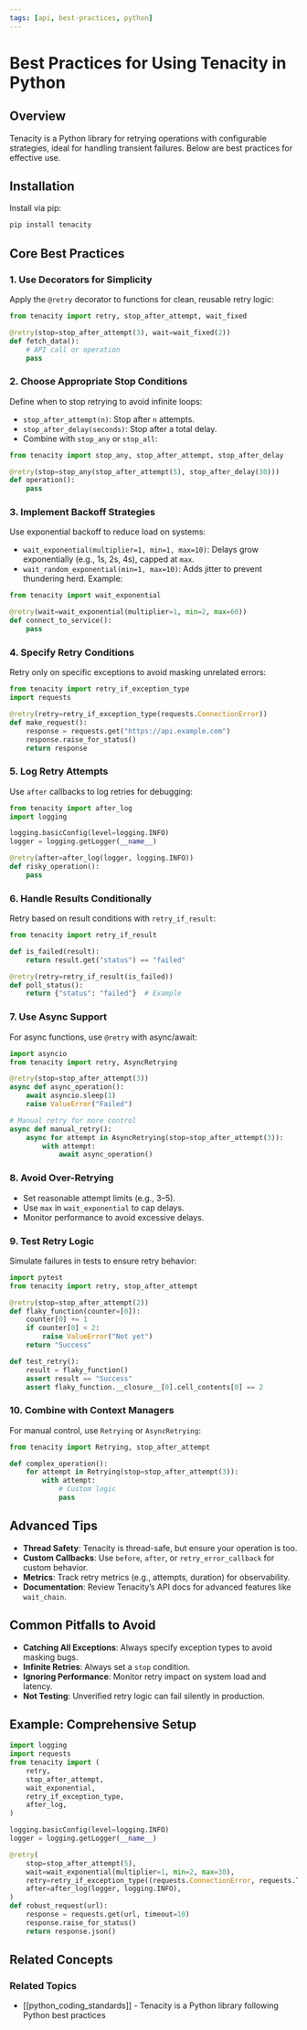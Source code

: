 ```yaml
---
tags: [api, best-practices, python]
---
```

# Best Practices for Using Tenacity in Python

## Overview

Tenacity is a Python library for retrying operations with configurable strategies, ideal for handling transient failures. Below are best practices for effective use.

## Installation

Install via pip:

```bash
pip install tenacity
```

## Core Best Practices

### 1. Use Decorators for Simplicity

Apply the `@retry` decorator to functions for clean, reusable retry logic:

```python
from tenacity import retry, stop_after_attempt, wait_fixed

@retry(stop=stop_after_attempt(3), wait=wait_fixed(2))
def fetch_data():
    # API call or operation
    pass
```

### 2. Choose Appropriate Stop Conditions

Define when to stop retrying to avoid infinite loops:

- `stop_after_attempt(n)`: Stop after `n` attempts.
- `stop_after_delay(seconds)`: Stop after a total delay.
- Combine with `stop_any` or `stop_all`:

```python
from tenacity import stop_any, stop_after_attempt, stop_after_delay

@retry(stop=stop_any(stop_after_attempt(5), stop_after_delay(30)))
def operation():
    pass
```

### 3. Implement Backoff Strategies

Use exponential backoff to reduce load on systems:

- `wait_exponential(multiplier=1, min=1, max=10)`: Delays grow exponentially (e.g., 1s, 2s, 4s), capped at `max`.
- `wait_random_exponential(min=1, max=10)`: Adds jitter to prevent thundering herd.
  Example:

```python
from tenacity import wait_exponential

@retry(wait=wait_exponential(multiplier=1, min=2, max=60))
def connect_to_service():
    pass
```

### 4. Specify Retry Conditions

Retry only on specific exceptions to avoid masking unrelated errors:

```python
from tenacity import retry_if_exception_type
import requests

@retry(retry=retry_if_exception_type(requests.ConnectionError))
def make_request():
    response = requests.get("https://api.example.com")
    response.raise_for_status()
    return response
```

### 5. Log Retry Attempts

Use `after` callbacks to log retries for debugging:

```python
from tenacity import after_log
import logging

logging.basicConfig(level=logging.INFO)
logger = logging.getLogger(__name__)

@retry(after=after_log(logger, logging.INFO))
def risky_operation():
    pass
```

### 6. Handle Results Conditionally

Retry based on result conditions with `retry_if_result`:

```python
from tenacity import retry_if_result

def is_failed(result):
    return result.get("status") == "failed"

@retry(retry=retry_if_result(is_failed))
def poll_status():
    return {"status": "failed"}  # Example
```

### 7. Use Async Support

For async functions, use `@retry` with async/await:

```python
import asyncio
from tenacity import retry, AsyncRetrying

@retry(stop=stop_after_attempt(3))
async def async_operation():
    await asyncio.sleep(1)
    raise ValueError("Failed")

# Manual retry for more control
async def manual_retry():
    async for attempt in AsyncRetrying(stop=stop_after_attempt(3)):
        with attempt:
            await async_operation()
```

### 8. Avoid Over-Retrying

- Set reasonable attempt limits (e.g., 3–5).
- Use `max` in `wait_exponential` to cap delays.
- Monitor performance to avoid excessive delays.

### 9. Test Retry Logic

Simulate failures in tests to ensure retry behavior:

```python
import pytest
from tenacity import retry, stop_after_attempt

@retry(stop=stop_after_attempt(2))
def flaky_function(counter=[0]):
    counter[0] += 1
    if counter[0] < 2:
        raise ValueError("Not yet")
    return "Success"

def test_retry():
    result = flaky_function()
    assert result == "Success"
    assert flaky_function.__closure__[0].cell_contents[0] == 2
```

### 10. Combine with Context Managers

For manual control, use `Retrying` or `AsyncRetrying`:

```python
from tenacity import Retrying, stop_after_attempt

def complex_operation():
    for attempt in Retrying(stop=stop_after_attempt(3)):
        with attempt:
            # Custom logic
            pass
```

## Advanced Tips

- **Thread Safety**: Tenacity is thread-safe, but ensure your operation is too.
- **Custom Callbacks**: Use `before`, `after`, or `retry_error_callback` for custom behavior.
- **Metrics**: Track retry metrics (e.g., attempts, duration) for observability.
- **Documentation**: Review Tenacity’s API docs for advanced features like `wait_chain`.

## Common Pitfalls to Avoid

- **Catching All Exceptions**: Always specify exception types to avoid masking bugs.
- **Infinite Retries**: Always set a `stop` condition.
- **Ignoring Performance**: Monitor retry impact on system load and latency.
- **Not Testing**: Unverified retry logic can fail silently in production.

## Example: Comprehensive Setup

```python
import logging
import requests
from tenacity import (
    retry,
    stop_after_attempt,
    wait_exponential,
    retry_if_exception_type,
    after_log,
)

logging.basicConfig(level=logging.INFO)
logger = logging.getLogger(__name__)

@retry(
    stop=stop_after_attempt(5),
    wait=wait_exponential(multiplier=1, min=2, max=30),
    retry=retry_if_exception_type((requests.ConnectionError, requests.Timeout)),
    after=after_log(logger, logging.INFO),
)
def robust_request(url):
    response = requests.get(url, timeout=10)
    response.raise_for_status()
    return response.json()
```

## Related Concepts

### Related Topics
- [[python_coding_standards]] - Tenacity is a Python library following Python best practices